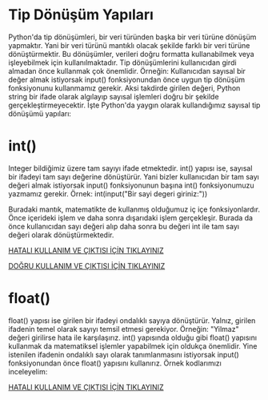 # Tip Dönüşüm Yapıları
Python'da tip dönüşümleri, bir veri türünden başka bir veri türüne dönüşüm yapmaktır. Yani bir veri türünü mantıklı olacak şekilde farklı bir veri türüne dönüştürmektir. Bu dönüşümler, verileri doğru formatta kullanabilmek veya işleyebilmek için kullanılmaktadır. Tip dönüşümlerini kullanıcıdan girdi almadan önce kullanmak çok önemlidir. Örneğin: Kullanıcıdan sayısal bir değer almak istiyorsak input() fonksiyonundan önce uygun tip dönüşüm fonksiyonunu kullanmamız gerekir. Aksi takdirde girilen değeri, Python string bir ifade olarak algılayıp sayısal işlemleri doğru bir şekilde gerçekleştirmeyecektir. 
İşte Python'da yaygın olarak kullandığımız sayısal tip dönüşümü yapıları:
# int() 
Integer bildiğimiz üzere tam sayıyı ifade etmektedir. int() yapısı ise, sayısal bir ifadeyi tam sayı değerine dönüştürür. Yani bizler kullanıcıdan bir tam sayı değeri almak istiyorsak input() fonksiyonunun başına int() fonksiyonumuzu yazmamız gerekir.
Örnek:
int(input("Bir sayi degeri giriniz:"))

Buradaki mantık, matematikte de kullanmış olduğumuz iç içe fonksiyonlardır. Önce içerideki işlem ve daha sonra dışarıdaki işlem gerçekleşir. Burada da önce kullanıcıdan sayı değeri alıp daha sonra bu değeri int ile tam sayı değeri olarak dönüştürmektedir.

<a href="https://github.com/ebrarrkaya/-BUGUNUN-KONUSU-/blob/74ce85019acde742723509e33d1fd70bf4ab25a5/e.png">HATALI KULLANIM VE ÇIKTISI İÇİN TIKLAYINIZ</a>

<a href="https://github.com/ebrarrkaya/-BUGUNUN-KONUSU-/blob/d272643ea0533534223035182292d1c3ff7c3c62/b.png">DOĞRU KULLANIM VE ÇIKTISI İÇİN TIKLAYINIZ</a>

# float()

float() yapısı ise girilen bir ifadeyi ondalıklı sayıya dönüştürür. Yalnız, girilen ifadenin temel olarak sayıyı temsil etmesi gerekiyor. Örneğin: "Yilmaz" değeri girilirse hata ile karşılaşırız. int() yapısında olduğu gibi float() yapısını kullanmak da matematiksel işlemler yapabilmek için oldukça önemlidir. Yine istenilen ifadenin ondalıklı sayı olarak tanımlanmasını istiyorsak input() fonksiyonundan önce float() yapısını kullanırız. Örnek kodlarımızı inceleyelim:

<a href="https://github.com/ebrarrkaya/-BUGUNUN-KONUSU-/blob/e26df61add4124ed039e956e3e71d17f45c55a95/R.png">HATALI KULLANIM VE ÇIKTISI İÇİN TIKLAYINIZ</a>
